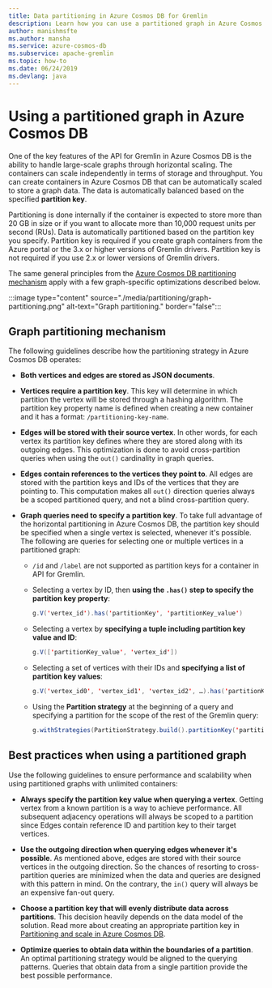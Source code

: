 ```yaml
---
title: Data partitioning in Azure Cosmos DB for Gremlin
description: Learn how you can use a partitioned graph in Azure Cosmos DB. This article also describes the requirements and best practices for a partitioned graph.
author: manishmsfte
ms.author: mansha
ms.service: azure-cosmos-db
ms.subservice: apache-gremlin
ms.topic: how-to
ms.date: 06/24/2019
ms.devlang: java
---
```


# Using a partitioned graph in Azure Cosmos DB

One of the key features of the API for Gremlin in Azure Cosmos DB is the ability to handle large-scale graphs through horizontal scaling. The containers can scale independently in terms of storage and throughput. You can create containers in Azure Cosmos DB that can be automatically scaled to store a graph data. The data is automatically balanced based on the specified **partition key**.

Partitioning is done internally if the container is expected to store more than 20 GB in size or if you want to allocate more than 10,000 request units per second (RUs). Data is automatically partitioned based on the partition key you specify. Partition key is required if you create graph containers from the Azure portal or the 3.x or higher versions of Gremlin drivers. Partition key is not required if you use 2.x or lower versions of Gremlin drivers.

The same general principles from the [Azure Cosmos DB partitioning mechanism](../partitioning-overview.md) apply with a few graph-specific optimizations described below.

:::image type="content" source="./media/partitioning/graph-partitioning.png" alt-text="Graph partitioning." border="false":::

## Graph partitioning mechanism

The following guidelines describe how the partitioning strategy in Azure Cosmos DB operates:

- **Both vertices and edges are stored as JSON documents**.

- **Vertices require a partition key**. This key will determine in which partition the vertex will be stored through a hashing algorithm. The partition key property name is defined when creating a new container and it has a format: `/partitioning-key-name`.

- **Edges will be stored with their source vertex**. In other words, for each vertex its partition key defines where they are stored along with its outgoing edges. This optimization is done to avoid cross-partition queries when using the `out()` cardinality in graph queries.

- **Edges contain references to the vertices they point to**. All edges are stored with the partition keys and IDs of the vertices that they are pointing to. This computation makes all `out()` direction queries always be a scoped partitioned query, and not a blind cross-partition query.

- **Graph queries need to specify a partition key**. To take full advantage of the horizontal partitioning in Azure Cosmos DB, the partition key should be specified when a single vertex is selected, whenever it's possible. The following are queries for selecting one or multiple vertices in a partitioned graph:

    - `/id` and `/label` are not supported as partition keys for a container in API for Gremlin.


    - Selecting a vertex by ID, then **using the `.has()` step to specify the partition key property**:

        ```java
        g.V('vertex_id').has('partitionKey', 'partitionKey_value')
        ```

    - Selecting a vertex by **specifying a tuple including partition key value and ID**:

        ```java
        g.V(['partitionKey_value', 'vertex_id'])
        ```

    - Selecting a set of vertices with their IDs and **specifying a list of partition key values**:

        ```java
        g.V('vertex_id0', 'vertex_id1', 'vertex_id2', …).has('partitionKey', within('partitionKey_value0', 'partitionKey_value01', 'partitionKey_value02', …)
        ```

    - Using the **Partition strategy** at the beginning of a query and specifying a partition for the scope of the rest of the Gremlin query:

        ```java
        g.withStrategies(PartitionStrategy.build().partitionKey('partitionKey').readPartitions('partitionKey_value').create()).V()
        ```

## Best practices when using a partitioned graph

Use the following guidelines to ensure performance and scalability when using partitioned graphs with unlimited containers:

- **Always specify the partition key value when querying a vertex**. Getting vertex from a known partition is a way to achieve performance. All subsequent adjacency operations will always be scoped to a partition since Edges contain reference ID and partition key to their target vertices.

- **Use the outgoing direction when querying edges whenever it's possible**. As mentioned above, edges are stored with their source vertices in the outgoing direction. So the chances of resorting to cross-partition queries are minimized when the data and queries are designed with this pattern in mind. On the contrary, the `in()` query will always be an expensive fan-out query.

- **Choose a partition key that will evenly distribute data across partitions**. This decision heavily depends on the data model of the solution. Read more about creating an appropriate partition key in [Partitioning and scale in Azure Cosmos DB](../partitioning-overview.md).

- **Optimize queries to obtain data within the boundaries of a partition**. An optimal partitioning strategy would be aligned to the querying patterns. Queries that obtain data from a single partition provide the best possible performance.
